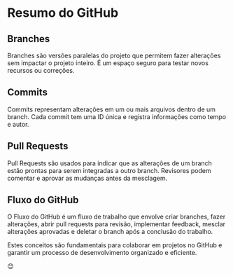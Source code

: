 # Resumo do GitHub

## Branches
Branches são versões paralelas do projeto que permitem fazer alterações sem impactar o projeto inteiro. É um espaço seguro para testar novos recursos ou correções.

## Commits
Commits representam alterações em um ou mais arquivos dentro de um branch. Cada commit tem uma ID única e registra informações como tempo e autor.

## Pull Requests
Pull Requests são usados para indicar que as alterações de um branch estão prontas para serem integradas a outro branch. Revisores podem comentar e aprovar as mudanças antes da mesclagem.

## Fluxo do GitHub
O Fluxo do GitHub é um fluxo de trabalho que envolve criar branches, fazer alterações, abrir pull requests para revisão, implementar feedback, mesclar alterações aprovadas e deletar o branch após a conclusão do trabalho.

Estes conceitos são fundamentais para colaborar em projetos no GitHub e garantir um processo de desenvolvimento organizado e eficiente.

😊
